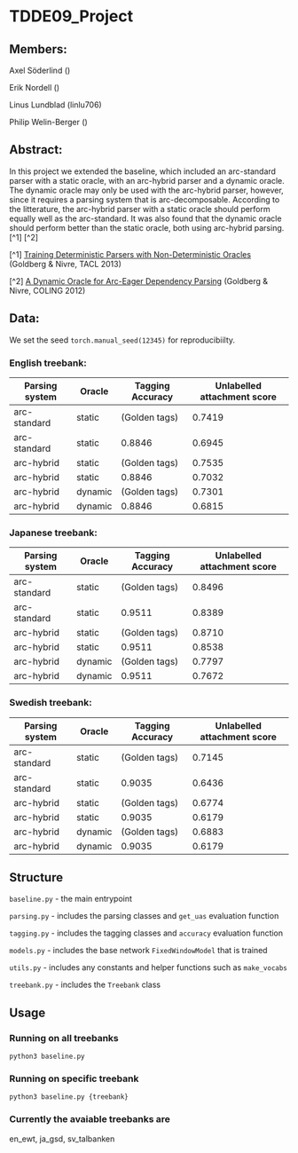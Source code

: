 # TDDE09_Project

## Members:

Axel Söderlind ()

Erik Nordell ()

Linus Lundblad (linlu706)

Philip Welin-Berger ()

## Abstract:

In this project we extended the baseline, which included an arc-standard parser with a static oracle,
with an arc-hybrid parser and a dynamic oracle. The dynamic oracle may only be used with the arc-hybrid parser,
however, since it requires a parsing system that is arc-decomposable. According to the litterature, the arc-hybrid
parser with a static oracle should perform equally well as the arc-standard. It was also found that the dynamic oracle
should perform better than the static oracle, both using arc-hybrid parsing.[^1] [^2]

[^1] [Training Deterministic Parsers with Non-Deterministic Oracles](https://aclanthology.org/Q13-1033) (Goldberg & Nivre, TACL 2013)

[^2] [A Dynamic Oracle for Arc-Eager Dependency Parsing](https://aclanthology.org/C12-1059) (Goldberg & Nivre, COLING 2012)

## Data:

We set the seed `torch.manual_seed(12345)` for reproducibiilty.

### English treebank:

| Parsing system | Oracle  | Tagging Accuracy | Unlabelled attachment score |
| -------------- | ------- | ---------------- | --------------------------- |
| arc-standard   | static  | (Golden tags)    | 0.7419                      |
| arc-standard   | static  | 0.8846           | 0.6945                      |
| arc-hybrid     | static  | (Golden tags)    | 0.7535                      |
| arc-hybrid     | static  | 0.8846           | 0.7032                      |
| arc-hybrid     | dynamic | (Golden tags)    | 0.7301                      |
| arc-hybrid     | dynamic | 0.8846           | 0.6815                      |

### Japanese treebank:

| Parsing system | Oracle  | Tagging Accuracy | Unlabelled attachment score |
| -------------- | ------- | ---------------- | --------------------------- |
| arc-standard   | static  | (Golden tags)    | 0.8496                      |
| arc-standard   | static  | 0.9511           | 0.8389                      |
| arc-hybrid     | static  | (Golden tags)    | 0.8710                      |
| arc-hybrid     | static  | 0.9511           | 0.8538                      |
| arc-hybrid     | dynamic | (Golden tags)    | 0.7797                      |
| arc-hybrid     | dynamic | 0.9511           | 0.7672                      |

### Swedish treebank:

| Parsing system | Oracle  | Tagging Accuracy | Unlabelled attachment score |
| -------------- | ------- | ---------------- | --------------------------- |
| arc-standard   | static  | (Golden tags)    | 0.7145                      |
| arc-standard   | static  | 0.9035           | 0.6436                      |
| arc-hybrid     | static  | (Golden tags)    | 0.6774                      |
| arc-hybrid     | static  | 0.9035           | 0.6179                      |
| arc-hybrid     | dynamic | (Golden tags)    | 0.6883                      |
| arc-hybrid     | dynamic | 0.9035           | 0.6179                      |

## Structure

`baseline.py` - the main entrypoint

`parsing.py` - includes the parsing classes and `get_uas` evaluation function

`tagging.py` - includes the tagging classes and `accuracy` evaluation function

`models.py` - includes the base network `FixedWindowModel` that is trained

`utils.py` - includes any constants and helper functions such as `make_vocabs`

`treebank.py` - includes the `Treebank` class

## Usage

### Running on all treebanks

```shell
python3 baseline.py
```

### Running on specific treebank

```shell
python3 baseline.py {treebank}
```

### Currently the avaiable treebanks are

en_ewt, ja_gsd, sv_talbanken
